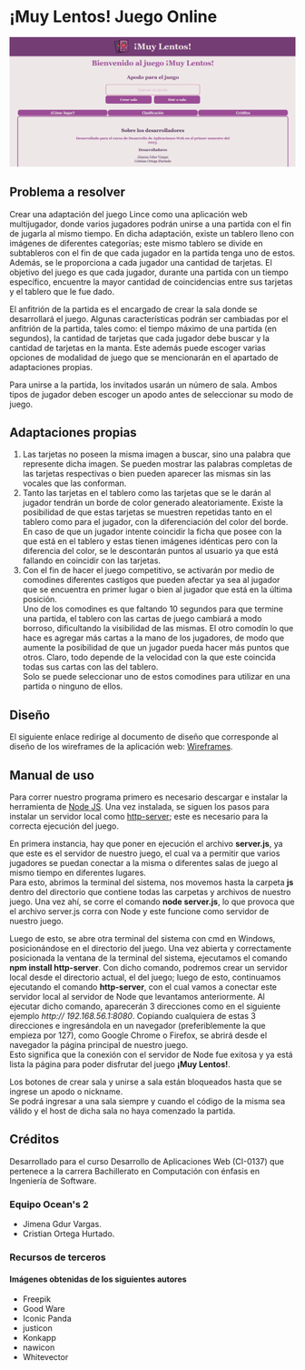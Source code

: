 # ¡Muy Lentos! Juego Online

![Pantalla de juego](./design/images/wireframes/HomePage.PNG)

## Problema a resolver

Crear una adaptación del juego Lince como una aplicación web multijugador, donde varios jugadores podrán unirse a una partida con el fin de jugarla al mismo tiempo.
En dicha adaptación, existe un tablero lleno con imágenes de diferentes categorías; este mismo tablero se divide en subtableros con el fin de que cada jugador en la partida tenga uno de estos.
Además, se le proporciona a cada jugador una cantidad de tarjetas.
El objetivo del juego es que cada jugador, durante una partida con un tiempo específico, encuentre la mayor cantidad de coincidencias entre sus tarjetas y el tablero que le fue dado.

El anfitrión de la partida es el encargado de crear la sala donde se desarrollará el juego.
Algunas características podrán ser cambiadas por el anfitrión de la partida, tales como: el tiempo máximo de una partida (en segundos), la cantidad de tarjetas que cada jugador debe buscar y la cantidad de tarjetas en la manta.
Este además puede escoger varias opciones de modalidad de juego que se mencionarán en el apartado de adaptaciones propias.

Para unirse a la partida, los invitados usarán un número de sala.
Ambos tipos de jugador deben escoger un apodo antes de seleccionar su modo de juego.

## Adaptaciones propias

1. Las tarjetas no poseen la misma imagen a buscar, sino una palabra que represente dicha imagen. Se pueden mostrar las palabras completas de las tarjetas respectivas o bien pueden aparecer las mismas sin las vocales que las conforman.
2. Tanto las tarjetas en el tablero como las tarjetas que se le darán al jugador tendrán un borde de color generado aleatoriamente. Existe la posibilidad de que estas tarjetas se muestren repetidas tanto en el tablero como para el jugador, con la diferenciación del color del borde. En caso de que un jugador intente coincidir la ficha que posee con la que está en el tablero y estas tienen imágenes idénticas pero con la diferencia del color, se le descontarán puntos al usuario ya que está fallando en coincidir con las tarjetas.
3. Con el fin de hacer el juego competitivo, se activarán por medio de comodines diferentes castigos que pueden afectar ya sea al jugador que se encuentra en primer lugar o bien al jugador que está en la última posición.  
Uno de los comodines es que faltando 10 segundos para que termine una partida, el tablero con las cartas de juego cambiará a modo borroso, dificultando la visibilidad de las mismas.
El otro comodín lo que hace es agregar más cartas a la mano de los jugadores, de modo que aumente la posibilidad de que un jugador pueda hacer más puntos que otros. Claro, todo depende de la velocidad con la que este coincida todas sus cartas con las del tablero.  
Solo se puede seleccionar uno de estos comodines para utilizar en una partida o ninguno de ellos.

## Diseño

El siguiente enlace redirige al documento de diseño que corresponde al diseño de los wireframes de la aplicación web: [Wireframes](./design/readme.md).

## Manual de uso

Para correr nuestro programa primero es necesario descargar e instalar la herramienta de [Node JS](https://nodejs.org/en). Una vez instalada, se siguen los pasos para instalar un servidor local como [http-server](https://github.com/http-party/http-server); este es necesario para la correcta ejecución del juego.

En primera instancia, hay que poner en ejecución el archivo **server.js**, ya que este es el servidor de nuestro juego, el cual va a permitir que varios jugadores se puedan conectar a la misma o diferentes salas de juego al mismo tiempo en diferentes lugares.  
Para esto, abrimos la terminal del sistema, nos movemos hasta la carpeta **js** dentro del directorio que contiene todas las carpetas y archivos de nuestro juego. Una vez ahí, se corre el comando **node server.js**, lo que provoca que el archivo server.js corra con Node y este funcione como servidor de nuestro juego.

Luego de esto, se abre otra terminal del sistema con cmd en Windows, posicionándose en el directorio del juego. Una vez abierta y correctamente posicionada la ventana de la terminal del sistema, ejecutamos el comando **npm install http-server**. Con dicho comando, podremos crear un servidor local desde el directorio actual, el del juego; luego de esto, continuamos ejecutando el comando **http-server**, con el cual vamos a conectar este servidor local al servidor de Node que levantamos anteriormente. Al ejecutar dicho comando, aparecerán 3 direcciones como en el siguiente ejemplo *http:// 192.168.56.1:8080*. Copiando cualquiera de estas 3 direcciones e ingresándola en un navegador (preferiblemente la que empieza por 127), como Google Chrome o Firefox, se abrirá desde el navegador la página principal de nuestro juego.  
Esto significa que la conexión con el servidor de Node fue exitosa y ya está lista la página para poder disfrutar del juego **¡Muy Lentos!**.

Los botones de crear sala y unirse a sala están bloqueados hasta que se ingrese un apodo o nickname.  
Se podrá ingresar a una sala siempre y cuando el código de la misma sea válido y el host de dicha sala no haya comenzado la partida.

## Créditos

Desarrollado para el curso Desarrollo de Aplicaciones Web (CI-0137) que pertenece a la carrera Bachillerato en Computación con énfasis en Ingeniería de Software.

### Equipo Ocean's 2

- Jimena Gdur Vargas.
- Cristian Ortega Hurtado.

### Recursos de terceros

#### Imágenes obtenidas de los siguientes autores

- Freepik
- Good Ware
- Iconic Panda
- justicon
- Konkapp
- nawicon
- Whitevector
